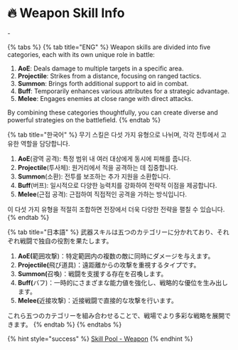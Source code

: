 # 🔥 Weapon Skill Info

\-

{% tabs %}
{% tab title="ENG" %}
Weapon skills are divided into five categories, each with its own unique role in battle:

1. **AoE**: Deals damage to multiple targets in a specific area.
2. **Projectile**: Strikes from a distance, focusing on ranged tactics.
3. **Summon**: Brings forth additional support to aid in combat.
4. **Buff**: Temporarily enhances various attributes for a strategic advantage.
5. **Melee**: Engages enemies at close range with direct attacks.

By combining these categories thoughtfully, you can create diverse and powerful strategies on the battlefield.
{% endtab %}

{% tab title="한국어" %}
무기 스킬은 다섯 가지 유형으로 나뉘며, 각각 전투에서 고유한 역할을 담당합니다.

1. **AoE**(광역 공격): 특정 범위 내 여러 대상에게 동시에 피해를 줍니다.
2. **Projectile**(투사체): 원거리에서 적을 공격하는 데 집중합니다.
3. **Summon**(소환): 전투를 보조하는 추가 지원을 소환합니다.
4. **Buff**(버프): 일시적으로 다양한 능력치를 강화하여 전략적 이점을 제공합니다.
5. **Melee**(근접 공격): 근접하여 직접적인 공격을 가하는 방식입니다.

이 다섯 가지 유형을 적절히 조합하면 전장에서 더욱 다양한 전략을 펼칠 수 있습니다.
{% endtab %}

{% tab title="日本語" %}
武器スキルは五つのカテゴリーに分かれており、それぞれ戦闘で独自の役割を果たします。

1. **AoE(**&#x7BC4;囲攻撃)：特定範囲内の複数の敵に同時にダメージを与えます。
2. **Projectile(**&#x98DB;び道具)：遠距離からの攻撃を重視するタイプです。
3. **Summon(**&#x53EC;喚)：戦闘を支援する存在を召喚します。
4. **Buff(**&#x30D0;フ)：一時的にさまざまな能力値を強化し、戦略的な優位を生み出します。
5. **Melee(**&#x8FD1;接攻撃)：近接戦闘で直接的な攻撃を行います。

これら五つのカテゴリーを組み合わせることで、戦場でより多彩な戦略を展開できます。
{% endtab %}
{% endtabs %}

{% hint style="success" %}
[Skill Pool - Weapon](skill-pool-weapon.md)
{% endhint %}
